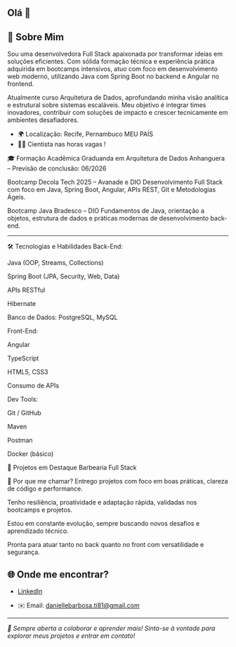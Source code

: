 ## Olá 👋


## 🚀 Sobre Mim
Sou uma desenvolvedora Full Stack apaixonada por transformar ideias em soluções eficientes. Com sólida formação técnica e experiência prática adquirida em bootcamps intensivos, atuo com foco em desenvolvimento web moderno, utilizando Java com Spring Boot no backend e Angular no frontend.

Atualmente curso Arquitetura de Dados, aprofundando minha visão analítica e estrutural sobre sistemas escaláveis. Meu objetivo é integrar times inovadores, contribuir com soluções de impacto e crescer tecnicamente em ambientes desafiadores.

- 🌍 Localização: Recife, Pernambuco MEU PAÍS 
- 🚀😊 Cientista nas horas vagas ! 


🎓 Formação Acadêmica
Graduanda em Arquitetura de Dados
Anhanguera – Previsão de conclusão: 06/2026

Bootcamp Decola Tech 2025 – Avanade e DIO
Desenvolvimento Full Stack com foco em Java, Spring Boot, Angular, APIs REST, Git e Metodologias Ágeis.

Bootcamp Java Bradesco – DIO
Fundamentos de Java, orientação a objetos, estrutura de dados e práticas modernas de desenvolvimento back-end.

---

🛠️ Tecnologias e Habilidades
Back-End:

Java (OOP, Streams, Collections)

Spring Boot (JPA, Security, Web, Data)

APIs RESTful

Hibernate

Banco de Dados: PostgreSQL, MySQL

Front-End:

Angular

TypeScript

HTML5, CSS3

Consumo de APIs

Dev Tools:

Git / GitHub

Maven

Postman

Docker (básico)

 


🧠 Projetos em Destaque
Barbearia Full Stack

💼 Por que me chamar?
Entrego projetos com foco em boas práticas, clareza de código e performance.

Tenho resiliência, proatividade e adaptação rápida, validadas nos bootcamps e projetos.

Estou em constante evolução, sempre buscando novos desafios e aprendizado técnico.

Pronta para atuar tanto no back quanto no front com versatilidade e segurança.


## 🌐 Onde me encontrar?

- [LinkedIn](https://www.linkedin.com/in/danielle-barbosa-dev-java)  

- ✉️ Email: daniellebarbosa.ti81@gmail.com

---

*🚀 Sempre aberta a colaborar e aprender mais! Sinta-se à vontade para explorar meus projetos e entrar em contato!*




